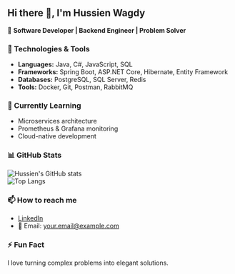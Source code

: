 ## Hi there 👋, I'm Hussien Wagdy  

🚀 **Software Developer | Backend Engineer | Problem Solver**  

### 🔧 Technologies & Tools
- **Languages:** Java, C#, JavaScript, SQL  
- **Frameworks:** Spring Boot, ASP.NET Core, Hibernate, Entity Framework  
- **Databases:** PostgreSQL, SQL Server, Redis  
- **Tools:** Docker, Git, Postman, RabbitMQ  

### 🌱 Currently Learning
- Microservices architecture  
- Prometheus & Grafana monitoring  
- Cloud-native development  

### 📊 GitHub Stats
![Hussien's GitHub stats](https://github-readme-stats.vercel.app/api?username=HussienWagdy220&show_icons=true&theme=radical)  
![Top Langs](https://github-readme-stats.vercel.app/api/top-langs/?username=HussienWagdy220&layout=compact&theme=radical)  

### 📫 How to reach me
- [LinkedIn](https://www.linkedin.com/in/your-linkedin)  
- 📧 Email: your.email@example.com  

### ⚡ Fun Fact
I love turning complex problems into elegant solutions.  
